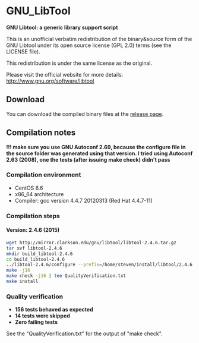 # GNU_LibTool
**GNU Libtool: a generic library support script**

This is an unofficial verbatim redistribution of the binary&source form of the GNU Libtool under its open source license (GPL 2.0) terms (see the LICENSE file).

This redistribution is under the same license as the original.

Please visit the official website for more details: http://www.gnu.org/software/libtool

## Download
You can download the compiled binary files at the [release page](https://github.com/yuhangwang/GNU_LibTool/releases).

## Compilation notes
**!!! make sure you use GNU Autoconf 2.69, because the **configure** file in the source folder was
generated using that version. I tried using Autoconf 2.63 (2008), one the tests (after issuing **make check**)
didn't pass**

### Compilation environment
* CentOS 6.6
* x86_64 architecture
* Compiler: gcc version 4.4.7 20120313 (Red Hat 4.4.7-11)

### Compilation steps
#### Version: 2.4.6 (2015)
```bash
wget http://mirror.clarkson.edu/gnu/libtool/libtool-2.4.6.tar.gz
tar xvf libtool-2.4.6
mkdir build_libtool-2.4.6
cd build_libtool-2.4.6
../libtool-2.4.6/configure --prefix=/home/steven/install/libtool/2.4.6 --enable-shared --enable-static M4=/home/steven/install/m4/1.4.17/bin/m4
make -j16
make check -j16 | tee QualityVerification.txt
make install
```

### Quality verification
- **156 tests behaved as expected**
- **14 tests were skipped**
- **Zero failing tests**

See the "QualityVerification.txt" for the output of "make check".
